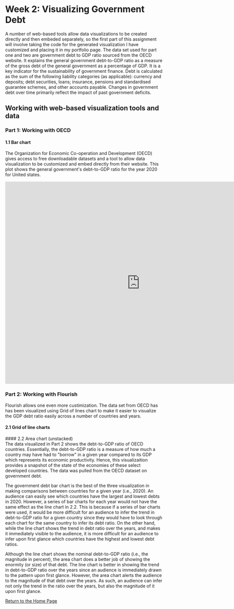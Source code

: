 # **Week 2: Visualizing Government Debt**
A number of web-based tools allow data visualizations to be created directly and then embeded separately, so the first part of this assignment will involve taking the code for the generated visualization I have customized and placing it in my portfolio page. 
The data set used for part one and two are government debt to GDP ratio sourced from the OECD website. It explains the general government debt-to-GDP ratio as a measure of the gross debt of the general government as a percentage of GDP. It is a key indicator for the sustainability of government finance. Debt is calculated as the sum of the following liability categories (as applicable): currency and deposits; debt securities, loans; insurance, pensions and standardised guarantee schemes, and other accounts payable. Changes in government debt over time primarily reflect the impact of past government deficits.


## **Working with web-based visualization tools and data**

### Part 1: Working with OECD
#### 1.1  Bar chart 
The Organization for Economic Co-operation and Development (OECD) gives access to free downloadable datasets and a tool to allow data visualization to be customized and embed directly from their website.
This plot shows the general government's debt-to-GDP ratio for the year 2020 for United states. 
<iframe src="https://data.oecd.org/chart/6Dmv" width="860" height="645" style="border: 0" mozallowfullscreen="true" webkitallowfullscreen="true" allowfullscreen="true"><a href="https://data.oecd.org/chart/6Dmv" target="_blank">OECD Chart: General government debt, Total, % of GDP, Annual, 2020</a></iframe>


### Part 2: Working with Flourish
Flourish allows one even more custimization. The data set from OECD has has been visualized using Grid of lines chart to make it easier to visualize the GDP debt ratio easily across a number of countries and years. 
#### 2.1 Grid of line charts
<div class="flourish-embed flourish-chart" data-src="visualisation/8566040"><script src="https://public.flourish.studio/resources/embed.js"></script></div>
#### 2.2 Area chart (unstacked)
<div class="flourish-embed flourish-chart" data-src="visualisation/8567615"><script src="https://public.flourish.studio/resources/embed.js"></script></div>
The data visualized in Part 2 shows the debt-to-GDP ratio of OECD countries. Essentially, the debt-to-GDP ratio is a measure of how much a country may have had to "borrow" in a given year compared to its GDP which represents its economic productivity. Hence, this visualizaition provides a snapshot of the state of the economies of these select developed countries. The data was pulled from the OECD dataset on government debt.

The government debt bar chart is the best of the three visualization in making comparisons between countries for a given year (i.e., 2020). An audience can easily see which countries have the largest and lowest debts in 2020. However, a series of bar charts for each year would not have the same effect as the line chart in 2.2. This is because if a series of bar charts were used, it would be more difficult for an audience to infer the trend in debt-to-GDP ratio for a given country since they would have to look through each chart for the same country to infer its debt ratio. On the other hand, while the line chart shows the trend in debt ratio over the years, and makes it immediately visible to the audience, it is more difficult for an audience to infer upon first glance which countries have the highest and lowest debt ratios.

Although the line chart shows the nominal debt-to-GDP ratio (i.e., the magnitude in percent), the area chart does a better job of showing the enormity (or size) of that debt. The line chart is better in showing the trend in debt-to-GDP ratio over the years since an audience is immediately drawn to the pattern upon first glance. However, the area chart alerts the audience to the magnitude of that debt over the years. As such, an audience can infer not only the trend in the ratio over the years, but also the magnitude of it upon first glance.


[Return to the Home Page](README.md)

